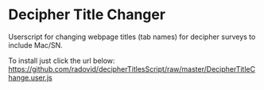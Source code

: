 # Decipher Title Changer

Userscript for changing webpage titles (tab names) for decipher surveys to include Mac/SN.

To install just click the url below:
https://github.com/radovid/decipherTitlesScript/raw/master/DecipherTitleChange.user.js
